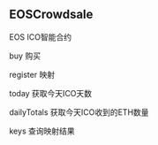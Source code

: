 ## EOSCrowdsale

EOS ICO智能合约

buy 购买

register 映射

today 获取今天ICO天数

dailyTotals 获取今天ICO收到的ETH数量

keys 查询映射结果
